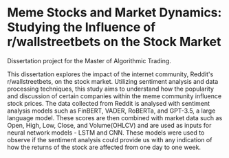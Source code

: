 # Meme Stocks and Market Dynamics: Studying the Influence of r/wallstreetbets on the Stock Market

Dissertation project for the Master of Algorithmic Trading.

This dissertation explores the impact of the internet community, Reddit's r/wallstreetbets, on the stock market. Utilizing sentiment analysis and data processing techniques, this study aims to understand how the popularity and discussion of certain companies within the meme community influence stock prices. The data collected from Reddit is analysed with sentiment analysis models such as FinBERT, VADER, RoBERTa, and GPT-3.5, a large language model. These scores are then combined with market data such as Open, High, Low, Close, and Volume(OHLCV) and are used as inputs for neural network models - LSTM and CNN. These models were used to observe if the sentiment analysis could provide us with any indication of how the returns of the stock are affected from one day to one week.
